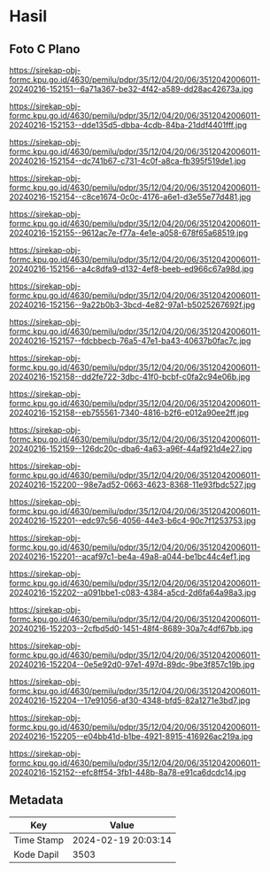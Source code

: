 # Hasil

## Foto C Plano

https://sirekap-obj-formc.kpu.go.id/4630/pemilu/pdpr/35/12/04/20/06/3512042006011-20240216-152151--6a71a367-be32-4f42-a589-dd28ac42673a.jpg

https://sirekap-obj-formc.kpu.go.id/4630/pemilu/pdpr/35/12/04/20/06/3512042006011-20240216-152153--dde135d5-dbba-4cdb-84ba-21ddf4401fff.jpg

https://sirekap-obj-formc.kpu.go.id/4630/pemilu/pdpr/35/12/04/20/06/3512042006011-20240216-152154--dc741b67-c731-4c0f-a8ca-fb395f519de1.jpg

https://sirekap-obj-formc.kpu.go.id/4630/pemilu/pdpr/35/12/04/20/06/3512042006011-20240216-152154--c8ce1674-0c0c-4176-a6e1-d3e55e77d481.jpg

https://sirekap-obj-formc.kpu.go.id/4630/pemilu/pdpr/35/12/04/20/06/3512042006011-20240216-152155--9612ac7e-f77a-4e1e-a058-678f65a68519.jpg

https://sirekap-obj-formc.kpu.go.id/4630/pemilu/pdpr/35/12/04/20/06/3512042006011-20240216-152156--a4c8dfa9-d132-4ef8-beeb-ed966c67a98d.jpg

https://sirekap-obj-formc.kpu.go.id/4630/pemilu/pdpr/35/12/04/20/06/3512042006011-20240216-152156--9a22b0b3-3bcd-4e82-97a1-b5025267692f.jpg

https://sirekap-obj-formc.kpu.go.id/4630/pemilu/pdpr/35/12/04/20/06/3512042006011-20240216-152157--fdcbbecb-76a5-47e1-ba43-40637b0fac7c.jpg

https://sirekap-obj-formc.kpu.go.id/4630/pemilu/pdpr/35/12/04/20/06/3512042006011-20240216-152158--dd2fe722-3dbc-41f0-bcbf-c0fa2c94e06b.jpg

https://sirekap-obj-formc.kpu.go.id/4630/pemilu/pdpr/35/12/04/20/06/3512042006011-20240216-152158--eb755561-7340-4816-b2f6-e012a90ee2ff.jpg

https://sirekap-obj-formc.kpu.go.id/4630/pemilu/pdpr/35/12/04/20/06/3512042006011-20240216-152159--126dc20c-dba6-4a63-a96f-44af921d4e27.jpg

https://sirekap-obj-formc.kpu.go.id/4630/pemilu/pdpr/35/12/04/20/06/3512042006011-20240216-152200--98e7ad52-0663-4623-8368-11e93fbdc527.jpg

https://sirekap-obj-formc.kpu.go.id/4630/pemilu/pdpr/35/12/04/20/06/3512042006011-20240216-152201--edc97c56-4056-44e3-b6c4-90c7f1253753.jpg

https://sirekap-obj-formc.kpu.go.id/4630/pemilu/pdpr/35/12/04/20/06/3512042006011-20240216-152201--acaf97c1-be4a-49a8-a044-be1bc44c4ef1.jpg

https://sirekap-obj-formc.kpu.go.id/4630/pemilu/pdpr/35/12/04/20/06/3512042006011-20240216-152202--a091bbe1-c083-4384-a5cd-2d6fa64a98a3.jpg

https://sirekap-obj-formc.kpu.go.id/4630/pemilu/pdpr/35/12/04/20/06/3512042006011-20240216-152203--2cfbd5d0-1451-48f4-8689-30a7c4df67bb.jpg

https://sirekap-obj-formc.kpu.go.id/4630/pemilu/pdpr/35/12/04/20/06/3512042006011-20240216-152204--0e5e92d0-97e1-497d-89dc-9be3f857c19b.jpg

https://sirekap-obj-formc.kpu.go.id/4630/pemilu/pdpr/35/12/04/20/06/3512042006011-20240216-152204--17e91056-af30-4348-bfd5-82a1271e3bd7.jpg

https://sirekap-obj-formc.kpu.go.id/4630/pemilu/pdpr/35/12/04/20/06/3512042006011-20240216-152205--e04bb41d-b1be-4921-8915-416926ac219a.jpg

https://sirekap-obj-formc.kpu.go.id/4630/pemilu/pdpr/35/12/04/20/06/3512042006011-20240216-152152--efc8ff54-3fb1-448b-8a78-e91ca6dcdc14.jpg


## Metadata

| Key        | Value               |
| ---------- | ------------------- |
| Time Stamp | 2024-02-19 20:03:14 |
| Kode Dapil | 3503                |



